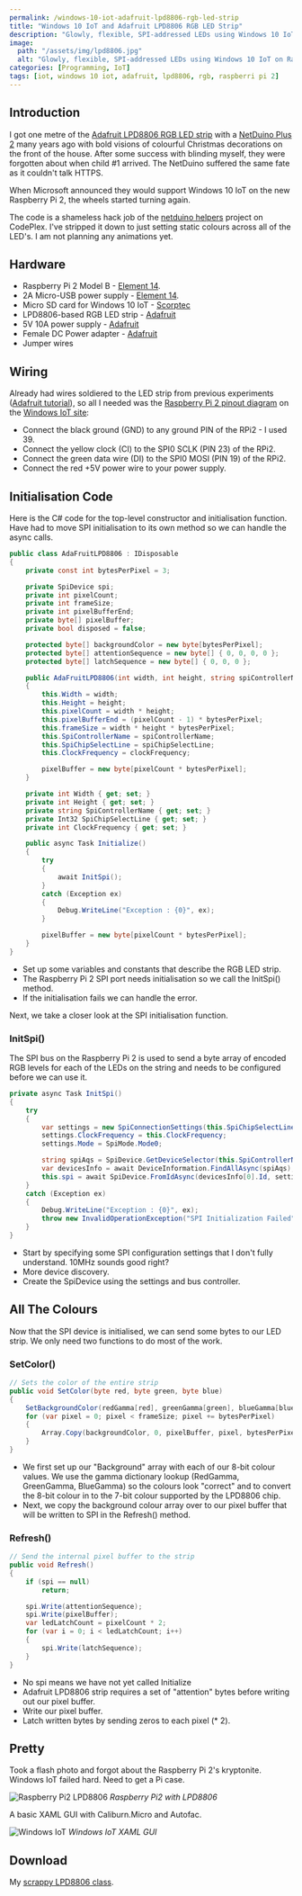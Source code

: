 ```yaml
---
permalink: /windows-10-iot-adafruit-lpd8806-rgb-led-strip
title: "Windows 10 IoT and Adafruit LPD8806 RGB LED Strip"
description: "Glowly, flexible, SPI-addressed LEDs using Windows 10 IoT on Raspberry Pi 2"
image: 
  path: "/assets/img/lpd8806.jpg"
  alt: "Glowly, flexible, SPI-addressed LEDs using Windows 10 IoT on Raspberry Pi 2"
categories: [Programming, IoT]
tags: [iot, windows 10 iot, adafruit, lpd8806, rgb, raspberri pi 2]
---
```


## Introduction

I got one metre of the [Adafruit LPD8806 RGB LED strip](http://www.adafruit.com/product/306 "DIGITAL RGB LED WEATHERPROOF STRIP - LPD8806 32 LED") with a [NetDuino Plus 2](http://www.netduino.com/netduinoplus2/ "Netduino Plus 2") many years ago with bold visions of colourful Christmas decorations on the front of the house. After some success with blinding myself, they were forgotten about when child #1 arrived. The NetDuino suffered the same fate as it couldn't talk HTTPS.

When Microsoft announced they would support Windows 10 IoT on the new Raspberry Pi 2, the wheels started turning again.

The code is a shameless hack job of the [netduino helpers](http://netduinohelpers.codeplex.com/ "netduino Helpers") project on CodePlex. I've stripped it down to just setting static colours across all of the LED's. I am not planning any animations yet.

## Hardware

*   Raspberry Pi 2 Model B - [Element 14](http://au.element14.com/raspberry-pi/raspberrypi-2-modb-1gb/sbc-raspberry-pi-2-model-b-1gb/dp/2461030 "RASPBERRYPI-2-MODB-1GB").
*   2A Micro-USB power supply - [Element 14](http://au.element14.com/pro-power/psu-raspberry-pi-2a-5v/psu-raspberry-pi-5v-2a-micro-usb/dp/2444596 "PSU-RASPBERRY-PI-2A-5V").
*   Micro SD card for Windows 10 IoT - [Scorptec](http://www.scorptec.com.au/product/Flash_Memory/Micro_SD_Cards/55778-MB-MG32DA_APC "Samsung PRO Micro SDHC 32GB SD Card")
*   LPD8806-based RGB LED strip - [Adafruit](http://www.adafruit.com/product/306 "Digital RGB LED Weatherproof Strip")
*   5V 10A power supply - [Adafruit](http://www.adafruit.com/products/658 "5V 10A switching power supply")
*   Female DC Power adapter - [Adafruit](http://www.adafruit.com/products/368 "Female DC Power adapter")
*   Jumper wires

## Wiring

Already had wires soldiered to the LED strip from previous experiments ([Adafruit tutorial](https://learn.adafruit.com/digital-led-strip/wiring "Digital RGB LED Strip Wiring")), so all I needed was the [Raspberry Pi 2 pinout diagram](https://ms-iot.github.io/content/en-US/win10/samples/PinMappingsRPi2.htm "Raspberry Pi 2 Pin Mappings") on the [Windows IoT site](http://go.microsoft.com/fwlink/p/?LinkID=534186 "Windows IoT Home"):

*   Connect the black ground (GND) to any ground PIN of the RPi2 - I used 39.
*   Connect the yellow clock (CI) to the SPI0 SCLK (PIN 23) of the RPi2.
*   Connect the green data wire (DI) to the SPI0 MOSI (PIN 19) of the RPi2.
*   Connect the red +5V power wire to your power supply.

## Initialisation Code

Here is the C# code for the top-level constructor and initialisation function. Have had to move SPI initialisation to its own method so we can handle the async calls.

```csharp
public class AdaFruitLPD8806 : IDisposable
{
    private const int bytesPerPixel = 3;

    private SpiDevice spi;
    private int pixelCount;
    private int frameSize;
    private int pixelBufferEnd;
    private byte[] pixelBuffer;
    private bool disposed = false;

    protected byte[] backgroundColor = new byte[bytesPerPixel];
    protected byte[] attentionSequence = new byte[] { 0, 0, 0, 0 };
    protected byte[] latchSequence = new byte[] { 0, 0, 0 };

    public AdaFruitLPD8806(int width, int height, string spiControllerName = "SPI0", Int32 spiChipSelectLine = 0, int clockFrequency = 10000000)
    {
        this.Width = width;
        this.Height = height;
        this.pixelCount = width * height;
        this.pixelBufferEnd = (pixelCount - 1) * bytesPerPixel;
        this.frameSize = width * height * bytesPerPixel;
        this.SpiControllerName = spiControllerName;
        this.SpiChipSelectLine = spiChipSelectLine;
        this.ClockFrequency = clockFrequency;

        pixelBuffer = new byte[pixelCount * bytesPerPixel];
    }

    private int Width { get; set; }
    private int Height { get; set; }
    private string SpiControllerName { get; set; }
    private Int32 SpiChipSelectLine { get; set; }
    private int ClockFrequency { get; set; }

    public async Task Initialize()
    {
        try
        {
            await InitSpi();
        }
        catch (Exception ex)
        {
            Debug.WriteLine("Exception : {0}", ex);
        }

        pixelBuffer = new byte[pixelCount * bytesPerPixel];
    }
}
```

*   Set up some variables and constants that describe the RGB LED strip.
*   The Raspberry Pi 2 SPI port needs initialisation so we call the InitSpi() method.
*   If the initialisation fails we can handle the error.

Next, we take a closer look at the SPI initialisation function.

### InitSpi()

The SPI bus on the Raspberry Pi 2 is used to send a byte array of encoded RGB levels for each of the LEDs on the string and needs to be configured before we can use it.

```csharp
private async Task InitSpi()
{
    try
    {
        var settings = new SpiConnectionSettings(this.SpiChipSelectLine);           /* Create SPI initialization settings */
        settings.ClockFrequency = this.ClockFrequency;                              /* Datasheet specifies maximum SPI clock frequency of 10MHz */
        settings.Mode = SpiMode.Mode0;                                              /* Not sure. Worked for me */

        string spiAqs = SpiDevice.GetDeviceSelector(this.SpiControllerName);        /* Find the selector string for the SPI bus controller */
        var devicesInfo = await DeviceInformation.FindAllAsync(spiAqs);             /* Find the SPI bus controller device with our selector string */
        this.spi = await SpiDevice.FromIdAsync(devicesInfo[0].Id, settings);        /* Create an SpiDevice with our bus controller and SPI settings */
    }
    catch (Exception ex)
    {
        Debug.WriteLine("Exception : {0}", ex);
        throw new InvalidOperationException("SPI Initialization Failed", ex);
    }
}
```

*   Start by specifying some SPI configuration settings that I don't fully understand. 10MHz sounds good right?
*   More device discovery.
*   Create the SpiDevice using the settings and bus controller.

## All The Colours

Now that the SPI device is initialised, we can send some bytes to our LED strip. We only need two functions to do most of the work.

### SetColor()

```csharp
// Sets the color of the entire strip
public void SetColor(byte red, byte green, byte blue)
{
    SetBackgroundColor(redGamma[red], greenGamma[green], blueGamma[blue]);
    for (var pixel = 0; pixel < frameSize; pixel += bytesPerPixel)
    {
        Array.Copy(backgroundColor, 0, pixelBuffer, pixel, bytesPerPixel);
    }
}
```

*   We first set up our "Background" array with each of our 8-bit colour values. We use the gamma dictionary lookup (RedGamma, GreenGamma, BlueGamma) so the colours look "correct" and to convert the 8-bit colour in to the 7-bit colour supported by the LPD8806 chip.
*   Next, we copy the background colour array over to our pixel buffer that will be written to SPI in the Refresh() method.

### Refresh()

```csharp
// Send the internal pixel buffer to the strip
public void Refresh()
{
    if (spi == null)
        return;

    spi.Write(attentionSequence);
    spi.Write(pixelBuffer);
    var ledLatchCount = pixelCount * 2;
    for (var i = 0; i < ledLatchCount; i++)
    {
        spi.Write(latchSequence);
    }
}
```

*   No spi means we have not yet called Initialize
*   Adafruit LPD8806 strip requires a set of "attention" bytes before writing out our pixel buffer.
*   Write our pixel buffer.
*   Latch written bytes by sending zeros to each pixel (* 2).

## Pretty

Took a flash photo and forgot about the Raspberry Pi 2's kryptonite. Windows IoT failed hard. Need to get a Pi case.

![Raspberry Pi2 LPD8806](/assets/img/lpd8806-pi.jpg)
_Raspberry Pi2 with LPD8806_

A basic XAML GUI with Caliburn.Micro and Autofac.

![Windows IoT](/assets/img/lpd8806-ui.jpg)
_Windows IoT XAML GUI_

## Download

My [scrappy LPD8806 class](/assets/misc/adafruitlpd8806.zip "AdaFruitLPD8806.zip").